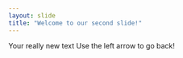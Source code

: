 ```yaml
---
layout: slide
title: "Welcome to our second slide!"
---
```

Your really new text
Use the left arrow to go back!
